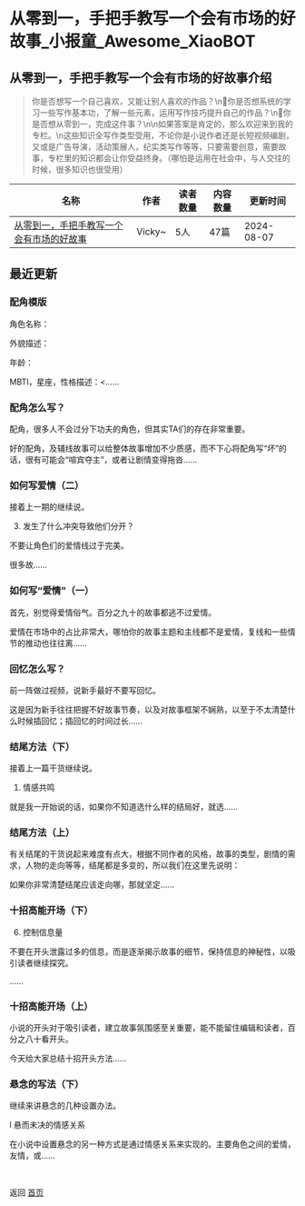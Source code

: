 # 从零到一，手把手教写一个会有市场的好故事_小报童_Awesome_XiaoBOT

## 从零到一，手把手教写一个会有市场的好故事介绍
> 你是否想写一个自己喜欢，又能让别人喜欢的作品？\n你是否想系统的学习一些写作基本功，了解一些元素，运用写作技巧提升自己的作品？\n你是否想从零到一，完成这件事？\n\n如果答案是肯定的，那么欢迎来到我的专栏。\n这些知识全写作类型受用，不论你是小说作者还是长短视频编剧，又或是广告导演，活动策展人，纪实类写作等等，只要需要创意，需要故事，专栏里的知识都会让你受益终身。（哪怕是运用在社会中，与人交往的时候，很多知识也很受用）  
  


|名称|作者|读者数量|内容数量|更新时间|
|---|---|---|---|---|
|[从零到一，手把手教写一个会有市场的好故事](https://xiaobot.net/p/Vicky?refer=0b133df9-27dc-423b-8101-639049001c13)|Vicky~|5人|47篇|2024-08-07|

## 最近更新
### 配角模版

角色名称：

外貌描述：

年龄：

MBTI，星座，性格描述：<......

### 配角怎么写？

配角，很多人不会过分下功夫的角色，但其实TA们的存在非常重要。

好的配角，及辅线故事可以给整体故事增加不少质感，而不下心将配角写“坏”的话，很有可能会“喧宾夺主”，或者让剧情变得拖沓......

### 如何写爱情（二）



接着上一期的继续说。



3. 发生了什么冲突导致他们分开？

不要让角色们的爱情线过于完美。

很多故......

### 如何写“爱情”（一）



首先，别觉得爱情俗气。百分之九十的故事都逃不过爱情。

爱情在市场中的占比非常大，哪怕你的故事主题和主线都不是爱情，复线和一些情节的推动也往往离......

### 回忆怎么写？



前一阵做过视频，说新手最好不要写回忆。

这是因为新手往往把握不好故事节奏，以及对故事框架不娴熟，以至于不太清楚什么时候插回忆；插回忆的时间过长......

### 结尾方法（下）



接着上一篇干货继续说。



1. 情感共鸣

就是我一开始说的话，如果你不知道选什么样的结局好，就选......

### 结尾方法（上）

 有关结尾的干货说起来难度有点大，根据不同作者的风格，故事的类型，剧情的需求，人物的走向等等，结尾都是多变的，所以我们在这里先说明：

如果你非常清楚结尾应该走向哪，那就坚定......

### 十招高能开场（下）



6. 控制信息量

不要在开头泄露过多的信息，而是逐渐揭示故事的细节，保持信息的神秘性，以吸引读者继续探究。

 ......

### 十招高能开场（上）



小说的开头对于吸引读者，建立故事氛围感至关重要，能不能留住编辑和读者，百分之八十看开头。



今天给大家总结十招开头方法......

### 悬念的写法（下）

继续来讲悬念的几种设置办法。



l 悬而未决的情感关系

在小说中设置悬念的另一种方式是通过情感关系来实现的。主要角色之间的爱情，友情，或......


<a href="https://github.com/Reno9527/awesome-xiaobot" style="color: white; text-decoration: none;">awesome-xiaobot</a>

返回 [首页](../README.md)
